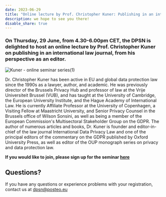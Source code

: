 ```yaml
---
date: 2023-06-29
title: "Online lecture by Prof. Christopher Kuner: Publishing in an international law journal: the editor’s perspective"
description: we hope to see you there!
disable_share: true
---
```



### **On Thursday, 29 June, from 4.30-6.00pm CET,  the DPSN is delighted to host an online lecture by Prof. Christopher Kuner on publishing in an international law journal, from his perspective as an editor.** ### 

![Kuner - online seminar series(1)](https://github.com/dataprotectionscholarsnetwork/dataprotectionscholarsnetwork.github.io/assets/116156905/af3ee140-70db-4574-9473-51eb26abcf0c)


Dr. Christopher Kuner has been active in EU and global data protection law since the 1990s as a lawyer, author, and academic. He was previously director of the Brussels Privacy Hub and professor of law at the Vrije Universiteit Brussel (VUB), and has taught at the University of Cambridge, the European University Institute, and the Hague Academy of International Law. He is currently Affiliate Professor at the University of Copenhagen, a Visiting Fellow at Maastricht University, and Senior Privacy Counsel in the Brussels office of Wilson Sonsini, as well as being a member of the European Commission's Multisectoral Stakeholder Group on the GDPR. The author of numerous articles and books, Dr. Kuner is founder and editor-in-chief of the law journal International Data Privacy Law and one of the principal editors of the commentary on the GDPR published by Oxford University Press, as well as editor of the OUP monograph series on privacy and data protection law.

**If you would like to join, please sign up for the seminar [here](https://tinyurl.com/4uyep97y)**



## Questions? ##

If you have any questions or experience problems with your registration, contact us at dpsn@posteo.eu


